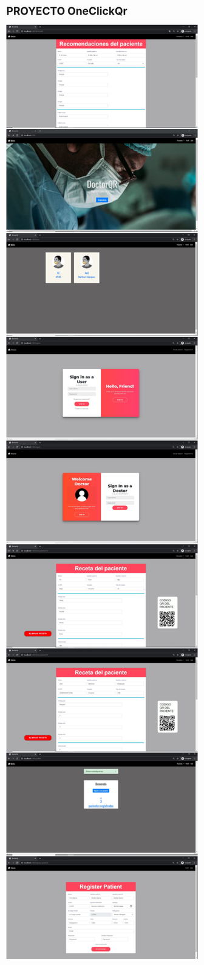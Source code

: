 
# PROYECTO OneClickQr

![](docs/addpa.JPG)
![](docs/iniciodoc.JPG)
![](docs/list.JPG)
![](docs/login1.JPG)
![](docs/login2.JPG)
![](docs/pa1.JPG)
![](docs/pac2.JPG)
![](docs/ppd.JPG)
![](docs/register1.JPG)